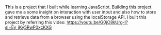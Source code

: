 This is a project that I built while learning JavaScript. Building this project gave me a some insight on interaction with user input and also how to store and retrieve data from a browser using the localStorage API. 
I built this project by referring this video: https://youtu.be/G0jO8kUrg-I?si=Ey_jKy5RwP0xcKXG
